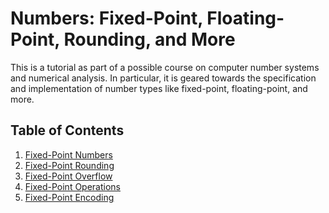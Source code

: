 # Numbers: Fixed-Point, Floating-Point, Rounding, and More

This is a tutorial as part of a possible course
  on computer number systems and numerical analysis.
In particular,
  it is geared towards the specification and implementation
  of number types like fixed-point, floating-point, and more.

## Table of Contents

1. [Fixed-Point Numbers](./docs/01-fixed.md)  
2. [Fixed-Point Rounding](./docs/02-fixed-round.md)
3. [Fixed-Point Overflow](./docs/03-fixed-overflow.md)
4. [Fixed-Point Operations](./docs/04-fixed-operations.md)
5. [Fixed-Point Encoding](./docs/05-fixed-encoding.md)
